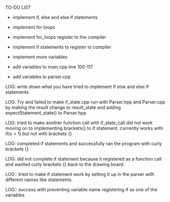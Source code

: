 TO-DO LIST

- implement if, else and else if statements

- implement for loops


- implement for_loops register to the compiler

- implement if statements to register to compiler

- implement more variables

- add variables to main.cpp  line 100-117

- add variables to parser.cpp



LOG: write down what  you have tried to implement if else and else if statements

LOG: Try and failed to make if_state.cpp run with Parser.hpp and Parser.cpp by making the result change to result_state and adding 
expectStatement_state()  to Parser.hpp

LOG: tried to make another function call with if_state_call
did not work moving on to implementing brackets{} to if statement. currently works with if(x > 1) but not with  brackets {}

LOG: completed if statements and successfully ran the program with curly brackets {}

LOG: did not complete if statement because it registered as a function call and wanted curly brackets {} back to the drawing board.

LOG:: tried to make if statement work by setting it up in the parser with different names like statements.

LOG:: success with preventing variable  name registering if as one of the variables